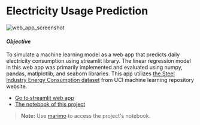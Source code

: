 # **Electricity Usage Prediction**
![web_app_screenshot](https://github.com/user-attachments/assets/a25bfe09-e368-47fc-92e6-c6d77b2c688f)
#### *Objective*
To simulate a machine learning model as a web app that predicts daily electricity consumption using streamlit library.
The linear regression model in this web app was primarily implemented and evaluated using numpy, pandas, matlplotlib, and seaborn libraries.
This app utilizes [the Steel Industry Energy Consumption dataset](https://archive.ics.uci.edu/dataset/851/steel+industry+energy+consumption) from UCI machine learning repository website.
* [Go to streamlit web app](https://electricity-usage-prediction.streamlit.app/)
* [The notebook of this project](https://github.com/mohammad-agus/electricity-usage-prediction-web-app/blob/main/notebook.py)

> **Note:**
> Use [marimo](https://github.com/marimo-team/marimo) to access the project's notebook.


